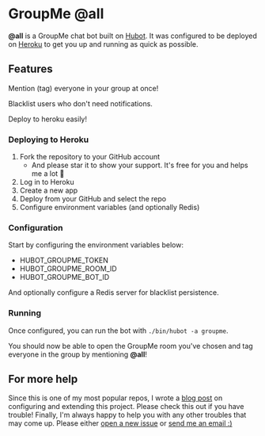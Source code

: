 # GroupMe @all

**@all** is a GroupMe chat bot built on [Hubot][hubot]. It was configured to be
deployed on [Heroku][heroku] to get you up and running as quick as possible.

[heroku]: http://www.heroku.com
[hubot]: http://hubot.github.com


## Features

Mention (tag) everyone in your group at once!

Blacklist users who don't need notifications.

Deploy to heroku easily!


### Deploying to Heroku

1. Fork the repository to your GitHub account
    - And please star it to show your support. It's free for you and helps me a lot :yellow_heart:
2. Log in to Heroku
3. Create a new app
4. Deploy from your GitHub and select the repo
5. Configure environment variables (and optionally Redis)


### Configuration

Start by configuring the environment variables below:

- HUBOT_GROUPME_TOKEN
- HUBOT_GROUPME_ROOM_ID
- HUBOT_GROUPME_BOT_ID

And optionally configure a Redis server for blacklist persistence.


### Running

Once configured, you can run the bot with `./bin/hubot -a groupme`. 

You should now be able to open the GroupMe room you've chosen and tag everyone in the group by mentioning **@all**!


## For more help

Since this is one of my most popular repos, I wrote a [blog post](https://hawkins.is/writing-about/groupme-at-all) on configuring and extending this project. Please check this out if you have trouble! Finally, I'm always happy to help you with any other troubles that may come up. Please either [open a new issue](https://github.com/hawkins/groupme-at-all/issues/new) or [send me an email :)](mailto:hawkinswritescode@gmail.com)
